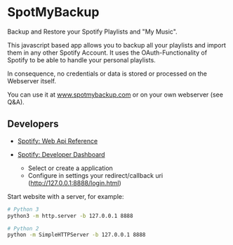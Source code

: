 # SpotMyBackup

Backup and Restore your Spotify Playlists and "My Music".

This javascript based app allows you to backup all your playlists and import them in any other Spotify Account. It uses the OAuth-Functionality of Spotify to be able to handle your personal playlists. 

In consequence, no credentials or data is stored or processed on the Webserver itself.

You can use it at www.spotmybackup.com or on your own webserver (see Q&A).

## Developers

* [Spotify: Web Api Reference](https://developer.spotify.com/documentation/web-api/reference/)

* [Spotify: Developer Dashboard](https://developer.spotify.com/dashboard/)
  * Select or create a application
  * Configure in settings your redirect/callback uri (http://127.0.0.1:8888/login.html)

Start website with a server, for example:

```bash
# Python 3
python3 -m http.server -b 127.0.0.1 8888

# Python 2
python -m SimpleHTTPServer -b 127.0.0.1 8888
```